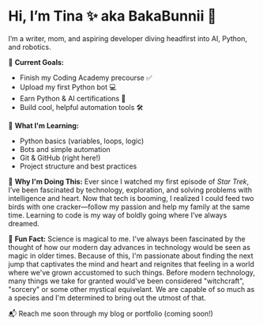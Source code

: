 # Hi, I’m Tina ✨ aka BakaBunnii 🐰
I’m a writer, mom, and aspiring developer diving headfirst into AI, Python, and robotics.

🎯 **Current Goals:**
- Finish my Coding Academy precourse ✅
- Upload my first Python bot 💻
- Earn Python & AI certifications 📜
- Build cool, helpful automation tools 🛠️

🧠 **What I'm Learning:**
- Python basics (variables, loops, logic)
- Bots and simple automation
- Git & GitHub (right here!)
- Project structure and best practices

🌱 **Why I'm Doing This:**
Ever since I watched my first episode of *Star Trek*, I’ve been fascinated by technology, exploration, and solving problems with intelligence and heart. Now that tech is booming, I realized I could feed two birds with one cracker—follow my passion and help my family at the same time. Learning to code is my way of boldly going where I’ve always dreamed.


🔮 **Fun Fact:**
Science is magical to me. I've always been fascinated by the thought of how our modern day advances in technology would be seen as magic in older times.
Because of this, I'm passionate about finding the next jump that captivates the mind and heart and reignites that feeling in a world where we've grown accustomed to such things. Before modern technology, many things we take for granted would've been considered "witchcraft", "sorcery" or some other mystical equivelant. We are capable of so much as a species and I'm determined to bring out the utmost of that.

📬 Reach me soon through my blog or portfolio (coming soon!)

